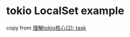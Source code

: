 # tokio LocalSet example


copy from [理解tokio核心(2): task](https://rust-book.junmajinlong.com/ch100/02_understand_tokio_task.html)
